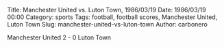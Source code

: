 Title: Manchester United vs. Luton Town, 1986/03/19
Date: 1986/03/19 00:00
Category: sports
Tags: football, football scores, Manchester United, Luton Town
Slug: manchester-united-vs-luton-town
Author: carbonero


Manchester United 2 - 0 Luton Town
